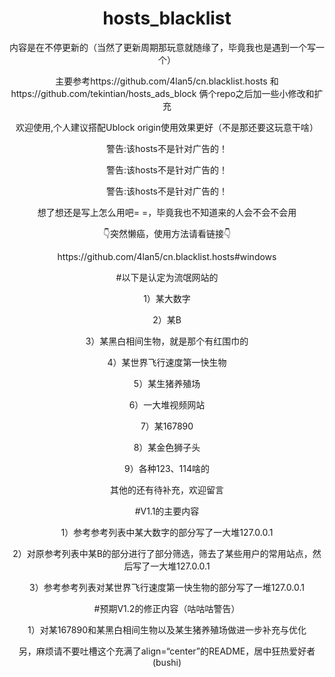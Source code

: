 <h1 align="center">hosts_blacklist</h1>

<p align="center">内容是在不停更新的（当然了更新周期那玩意就随缘了，毕竟我也是遇到一个写一个）</p>
<p align="center">主要参考https://github.com/4lan5/cn.blacklist.hosts 和 https://github.com/tekintian/hosts_ads_block 俩个repo之后加一些小修改和扩充</p>
<p align="center">欢迎使用,个人建议搭配Ublock origin使用效果更好（不是那还要这玩意干啥）</p>

<p align="center">警告:该hosts不是针对广告的！</p>
<p align="center">警告:该hosts不是针对广告的！</p>
<p align="center">警告:该hosts不是针对广告的！</p>

<p align="center"> 想了想还是写上怎么用吧= =，毕竟我也不知道来的人会不会不会用</p>
<p align="center">👇突然懒癌，使用方法请看链接👇</p>
<p align="center">https://github.com/4lan5/cn.blacklist.hosts#windows</p>

<p align="center">#以下是认定为流氓网站的</p>

<p align="center">1）某大数字</p>
<p align="center">2）某B</p>
<p align="center">3）某黑白相间生物，就是那个有红围巾的</p>
<p align="center">4）某世界飞行速度第一快生物</p>
<p align="center">5）某生猪养殖场</p>
<p align="center">6）一大堆视频网站</p>
<p align="center">7）某167890</p>
<p align="center">8）某金色狮子头</p>
<p align="center">9）各种123、114啥的</p>
<p align="center">其他的还有待补充，欢迎留言</p>

<p align="center">#V1.1的主要内容</p>
<p align="center">1）参考参考列表中某大数字的部分写了一大堆127.0.0.1</p>
<p align="center">2）对原参考列表中某B的部分进行了部分筛选，筛去了某些用户的常用站点，然后写了一大堆127.0.0.1</p>
<p align="center">3）参考参考列表对某世界飞行速度第一快生物的部分写了一堆127.0.0.1</p>

<p align="center">#预期V1.2的修正内容（咕咕咕警告）</p>
<p align="center">1）对某167890和某黑白相间生物以及某生猪养殖场做进一步补充与优化</p>

<p align="center">另，麻烦请不要吐槽这个充满了align=“center”的README，居中狂热爱好者(bushi)</p>
